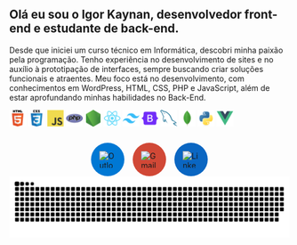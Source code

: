 ## Olá eu sou o Igor Kaynan, desenvolvedor front-end e estudante de back-end.

Desde que iniciei um curso técnico em Informática, descobri minha paixão pela programação. Tenho experiência no desenvolvimento de sites e no auxílio à prototipação de interfaces, sempre buscando criar soluções funcionais e atraentes. Meu foco está no desenvolvimento, com conhecimentos em WordPress, HTML, CSS, PHP e JavaScript, além de estar aprofundando minhas habilidades no Back-End.

<div style="display: inline_block">
  <img align="center" alt="Igor-HTML" height="30" width="30" src="https://raw.githubusercontent.com/devicons/devicon/master/icons/html5/html5-original-wordmark.svg">
  <img align="center" alt="Igor-CSS" height="30" width="30" src="https://raw.githubusercontent.com/devicons/devicon/master/icons/css3/css3-original-wordmark.svg">
  <img align="center" alt="Igor-JS" height="30" width="30" src="https://raw.githubusercontent.com/devicons/devicon/master/icons/javascript/javascript-original.svg">
  <img align="center" alt="Igor-PHP" height="30" width="30" src="https://raw.githubusercontent.com/devicons/devicon/master/icons/php/php-original.svg">
  <img align="center" alt="Igor-NodeJS" height="30" width="30" src="https://raw.githubusercontent.com/devicons/devicon/master/icons/nodejs/nodejs-original.svg">
  <img align="center" alt="Igor-React" height="30" width="30" src="https://raw.githubusercontent.com/devicons/devicon/master/icons/react/react-original.svg">
  <img align="center" alt="Igor-Tailwind" height="30" width="30" src="https://raw.githubusercontent.com/devicons/devicon/master/icons/tailwindcss/tailwindcss-original.svg">
  <img align="center" alt="Igor-Bootstrap" height="30" width="30" src="https://raw.githubusercontent.com/devicons/devicon/master/icons/bootstrap/bootstrap-plain.svg">
  <img align="center" alt="Igor-MySQL" height="30" width="30" src="https://raw.githubusercontent.com/devicons/devicon/master/icons/mysql/mysql-original.svg">
  <img align="center" alt="Igor-MongoDB" height="30" width="30" src="https://raw.githubusercontent.com/devicons/devicon/master/icons/mongodb/mongodb-original.svg">
  <img align="center" alt="Igor-Python" height="30" width="30" src="https://raw.githubusercontent.com/devicons/devicon/master/icons/python/python-original.svg">
  <img align="center" alt="Igor-Vue" height="30" width="30" src="https://raw.githubusercontent.com/devicons/devicon/master/icons/vuejs/vuejs-original.svg">
</div>

 
  ##

  <!-- Contêiner principal com alinhamento horizontal -->
<div style="display: flex; flex-direction: row; gap: 15px; align-items: center; justify-content: center;">

  <!-- Outlook -->
  <a href="mailto:igor_kaynan@hotmail.com" target="_blank" style="text-decoration: none;">
    <div style="width: 60px; height: 60px; border-radius: 50%; background-color: #0078D4; display: flex; align-items: center; justify-content: center;">
      <img src="https://cdn-icons-png.flaticon.com/512/732/732223.png" alt="Outlook" style="width: 30px; height: 30px;">
    </div>
  </a>

  <!-- Gmail -->
  <a href="mailto:kaynannerd@gmail.com" style="text-decoration: none;">
    <div style="width: 60px; height: 60px; border-radius: 50%; background-color: #D14836; display: flex; align-items: center; justify-content: center;">
      <img src="https://cdn-icons-png.flaticon.com/512/732/732200.png" alt="Gmail" style="width: 30px; height: 30px;">
    </div>
  </a>

  <!-- LinkedIn -->
  <a href="https://www.linkedin.com/in/igor-kaynan-983155320/" target="_blank" style="text-decoration: none;">
    <div style="width: 60px; height: 60px; border-radius: 50%; background-color: #0A66C2; display: flex; align-items: center; justify-content: center;">
      <img src="https://cdn-icons-png.flaticon.com/512/145/145807.png" alt="LinkedIn" style="width: 30px; height: 30px;">
    </div>
  </a>

</div>


<picture align="center">
  <source media="(prefers-color-scheme: light)" srcset="https://raw.githubusercontent.com/mari4souza/mari4souza/output/github-contribution-grid-snake-dark.svg">
  <source media="(prefers-color-scheme: blue)" srcset="https://raw.githubusercontent.com/mari4souza/mari4souza/output/github-contribution-grid-snake-dark.svg">
  <img align="center" alt="github contribution grid snake animation" src="https://raw.githubusercontent.com/mari4souza/mari4souza/output/github-contribution-grid-snake.svg">
</picture>
